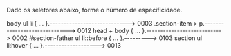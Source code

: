 Dado os seletores abaixo, forme o número de especificidade.

body ul li { ... }.----------------------------> 0003
.section-item > p.-----------------------------> 0012
head + body { ... }.---------------------------> 0002
#section-father ul li::before { ... }.---------> 0103
section ul li:hover { ... }.-------------------> 0013